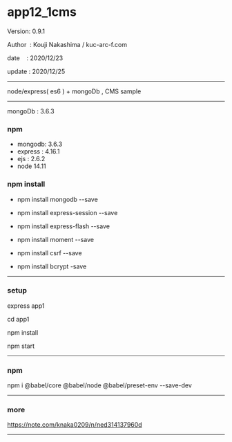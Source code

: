 ﻿# app12_1cms

 Version: 0.9.1

 Author  : Kouji Nakashima / kuc-arc-f.com

 date    : 2020/12/23 

 update : 2020/12/25

***

node/express( es6 ) + mongoDb ,  CMS sample


***
mongoDb : 3.6.3

### npm
* mongodb: 3.6.3
* express : 4.16.1
* ejs : 2.6.2
* node 14.11

### npm install

* npm install mongodb --save

* npm install express-session --save
* npm install express-flash --save
* npm install moment --save
* npm install csrf --save
* npm install bcrypt -save

***
### setup
express app1

cd app1

npm install

npm start

***
### npm

npm i @babel/core @babel/node @babel/preset-env --save-dev

***
### more

https://note.com/knaka0209/n/ned314137960d

***

